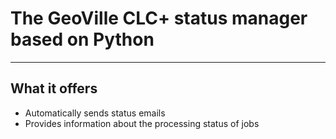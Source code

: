 # The GeoVille CLC+ status manager based on Python

---

## What it offers

* Automatically sends status emails
* Provides information about the processing status of jobs
